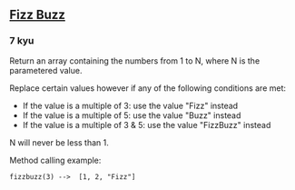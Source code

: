 <h2><a href=https://www.codewars.com/kata/5300901726d12b80e8000498/train/python target="_blank">Fizz Buzz</a></h2><h3>7 kyu</h3><p>Return an array containing the numbers from 1 to N, where N is the parametered value.</p><p>Replace certain values however if any of the following conditions are met:</p><ul><li>If the value is a multiple of 3: use the value "Fizz" instead</li><li>If the value is a multiple of 5: use the value "Buzz" instead</li><li>If the value is a multiple of 3 &amp; 5: use the value "FizzBuzz" instead</li></ul><p>N will never be less than 1.</p><p>Method calling example:</p><pre><code class="language-python"><span class="cm-variable">fizzbuzz</span>(<span class="cm-number">3</span>) <span class="cm-operator">-</span><span class="cm-operator">-</span><span class="cm-operator">&gt;</span>  [<span class="cm-number">1</span>, <span class="cm-number">2</span>, <span class="cm-string">"Fizz"</span>]</code></pre><pre style="display: none;"><code class="language-haskell"><span class="cm-variable">fizzbuzz</span>(<span class="cm-number">3</span>) <span class="cm-variable">--&gt;</span>  [<span class="cm-string">"1"</span>, <span class="cm-string">"2"</span>, <span class="cm-string">"Fizz"</span>]</code></pre><pre style="display: none;"><code class="language-kotlin"><span class="cm-variable">fizzBuzz</span>(<span class="cm-number">3</span>) <span class="cm-operator">--&gt;</span>  [<span class="cm-string">"1"</span>, <span class="cm-string">"2"</span>, <span class="cm-string">"Fizz"</span>]</code></pre><pre style="display: none;"><code class="language-csharp"><span class="cm-type">string</span>[] <span class="cm-variable">result</span> <span class="cm-operator">=</span> <span class="cm-variable">FizzBuzz</span>.<span class="cm-variable">GetFizzBuzzArray</span>(<span class="cm-number">3</span>); <span class="cm-comment">// =&gt; [ "1", "2", "Fizz" ]</span></code></pre><pre style="display: none;"><code class="language-prolog"><span class="cm-atom">fizzify</span><span class="cm-paren">(</span><span class="cm-number">3</span><span class="cm-paren">,</span><span class="cm-comment"> </span>[<span class="cm-number">1</span><span class="cm-paren">,</span><span class="cm-comment"> </span><span class="cm-number">2</span><span class="cm-paren">,</span><span class="cm-comment"> </span><span class="cm-string">"</span><span class="cm-string">F</span><span class="cm-string">i</span><span class="cm-string">z</span><span class="cm-string">z</span><span class="cm-string">"</span>]<span class="cm-paren">)</span><span class="cm-graphic">.</span></code></pre><pre style="display: none;"><code class="language-scala"><span class="cm-variable">FizzBuzz</span>.<span class="cm-variable">fizzify</span>(<span class="cm-number">3</span>) <span class="cm-comment">// List("1", "2", "Fizz")</span></code></pre><pre style="display: none;"><code class="language-java"><span class="cm-variable">FizzBuzzArray</span>.<span class="cm-variable">fizzBuzz</span>(<span class="cm-number">3</span>) <span class="cm-operator">--&gt;</span>  [<span class="cm-string">"1"</span>, <span class="cm-string">"2"</span>, <span class="cm-string">"Fizz"</span>]</code></pre>